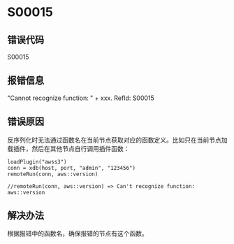 # S00015

## 错误代码

S00015

## 报错信息

"Cannot recognize function: " + xxx. RefId: S00015

## 错误原因

反序列化时无法通过函数名在当前节点获取对应的函数定义。比如只在当前节点加载插件，然后在其他节点自行调用插件函数：

```
loadPlugin("awss3")
conn = xdb(host, port, "admin", "123456")
remoteRun(conn, aws::version)

//remoteRun(conn, aws::version) => Can't recognize function: aws::version
```

## 解决办法

根据报错中的函数名，确保报错的节点有这个函数。

